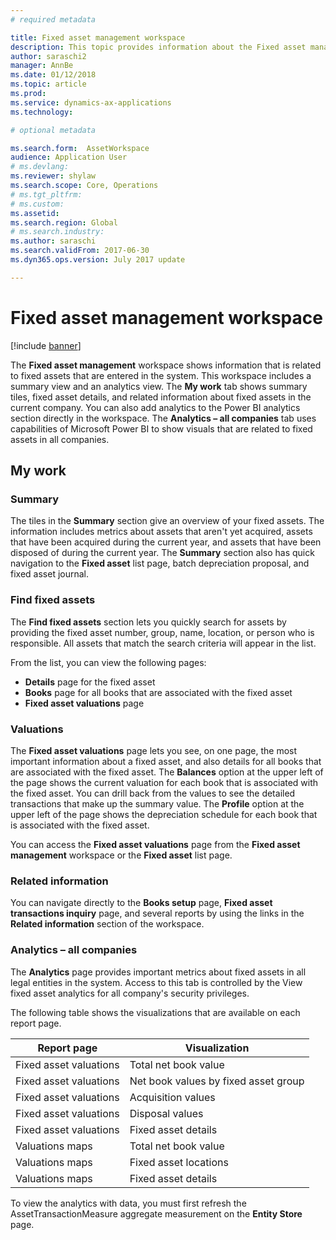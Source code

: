 ```yaml
---
# required metadata

title: Fixed asset management workspace
description: This topic provides information about the Fixed asset management workspace. This workspace shows information that is related to the fixed assets that are entered in the system. It includes a summary view and an analytics view.
author: saraschi2
manager: AnnBe
ms.date: 01/12/2018
ms.topic: article
ms.prod: 
ms.service: dynamics-ax-applications
ms.technology: 

# optional metadata

ms.search.form:  AssetWorkspace
audience: Application User
# ms.devlang: 
ms.reviewer: shylaw
ms.search.scope: Core, Operations
# ms.tgt_pltfrm: 
# ms.custom: 
ms.assetid: 
ms.search.region: Global
# ms.search.industry: 
ms.author: saraschi
ms.search.validFrom: 2017-06-30
ms.dyn365.ops.version: July 2017 update

---
```


# Fixed asset management workspace

[!include [banner](../includes/banner.md)]

The **Fixed asset management** workspace shows information that is related to fixed assets that are entered in the system. This workspace includes a summary view and an analytics view. The **My work** tab shows summary tiles, fixed asset details, and related information about fixed assets in the current company. You can also add analytics to the Power BI analytics section directly in the workspace. The **Analytics – all companies** tab uses capabilities of Microsoft Power BI to show visuals that are related to fixed assets in all companies.

## My work

### Summary

The tiles in the **Summary** section give an overview of your fixed assets. The information includes metrics about assets that aren't yet acquired, assets that have been acquired during the current year, and assets that have been disposed of during the current year. The **Summary** section also has quick navigation to the **Fixed asset** list page, batch depreciation proposal, and fixed asset journal.

### Find fixed assets

The **Find fixed assets** section lets you quickly search for assets by providing the fixed asset number, group, name, location, or person who is responsible. All assets that match the search criteria will appear in the list.

From the list, you can view the following pages:

 - **Details** page for the fixed asset
 - **Books** page for all books that are associated with the fixed asset
 - **Fixed asset valuations** page

### Valuations

The **Fixed asset valuations** page lets you see, on one page, the most important information about a fixed asset, and also details for all books that are associated with the fixed asset. The **Balances** option at the upper left of the page shows the current valuation for each book that is associated with the fixed asset. You can drill back from the values to see the detailed transactions that make up the summary value. The **Profile** option at the upper left of the page shows the depreciation schedule for each book that is associated with the fixed asset.

You can access the **Fixed asset valuations** page from the **Fixed asset management** workspace or the **Fixed asset** list page.

### Related information

You can navigate directly to the **Books setup** page, **Fixed asset transactions inquiry** page, and several reports by using the links in the **Related information** section of the workspace.

### Analytics – all companies

The **Analytics** page provides important metrics about fixed assets in all legal entities in the system. Access to this tab is controlled by the View fixed asset analytics for all company's security privileges.

The following table shows the visualizations that are available on each report page.

| Report page            | Visualization        |
|------------------------|----------------------|
| Fixed asset valuations | Total net book value |
| Fixed asset valuations | Net book values by fixed asset group |
| Fixed asset valuations | Acquisition values |
| Fixed asset valuations | Disposal values |
| Fixed asset valuations | Fixed asset details |
| Valuations maps        | Total net book value |
| Valuations maps        | Fixed asset locations |
| Valuations maps        | Fixed asset details |

To view the analytics with data, you must first refresh the AssetTransactionMeasure aggregate measurement on the **Entity Store** page.
